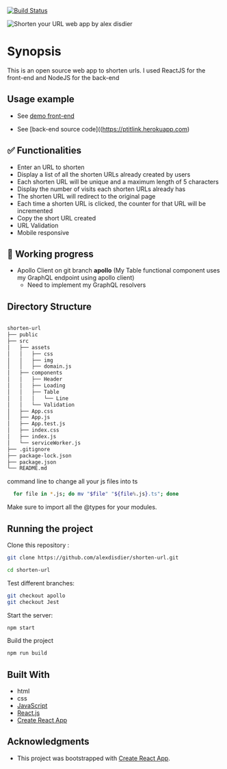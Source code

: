 [![Build Status](https://semaphoreci.com/api/v1/alexdisdier/short-url/branches/master/shields_badge.svg)](https://semaphoreci.com/alexdisdier/short-url)

![Shorten your URL web app by alex disdier](/screenshot.gif?raw=true "Gif Shorten your URL web app by alex disdier")

# Synopsis

This is an open source web app to shorten urls. I used ReactJS for the front-end and NodeJS for the back-end

## Usage example

- See [demo front-end](https://ptitlink.live)

- See [back-end source code]((https://ptitlink.herokuapp.com)

## ✅ Functionalities

- Enter an URL to shorten
- Display a list of all the shorten URLs already created by users
- Each shorten URL will be unique and a maximum length of 5 characters
- Display the number of visits each shorten URLs already has
- The shorten URL will redirect to the original page
- Each time a shorten URL is clicked, the counter for that URL will be incremented
- Copy the short URL created
- URL Validation
- Mobile responsive

## 🚧 Working progress

- Apollo Client on git branch **apollo** (My Table functional component uses my GraphQL endpoint using apollo client)
  - Need to implement my GraphQL resolvers

## Directory Structure

```bash

shorten-url
├── public
├── src
│   ├── assets
│   │   ├── css
│   │   ├── img
│   │   ├── domain.js
│   ├── components
│   │   ├── Header
│   │   ├── Loading
│   │   ├── Table
│   │   │   └── Line
│   │   └── Validation
│   ├── App.css
│   ├── App.js
│   ├── App.test.js
│   ├── index.css
│   ├── index.js
│   └── serviceWorker.js
├── .gitignore
├── package-lock.json
├── package.json
└── README.md

```

command line to change all your js files into ts

```bash
  for file in *.js; do mv "$file" "${file%.js}.ts"; done
```

Make sure to import all the @types for your modules.

## Running the project

Clone this repository :

```bash
git clone https://github.com/alexdisdier/shorten-url.git

cd shorten-url
```

Test different branches:

```bash
git checkout apollo
git checkout Jest
```

Start the server:

```bash
npm start
```

Build the project

```bash
npm run build
```

## Built With

- html
- css
- [JavaScript](https://developer.mozilla.org/bm/docs/Web/JavaScript)
- [React.js](https://reactjs.org/docs/hello-world.html)
- [Create React App](https://facebook.github.io/create-react-app/docs/getting-started)

## Acknowledgments

- This project was bootstrapped with [Create React App](https://github.com/facebook/create-react-app).
